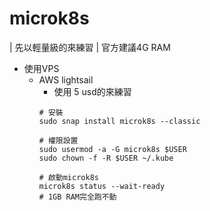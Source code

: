 # microk8s
| 先以輕量級的來練習
| 官方建議4G RAM

* 使用VPS
  * AWS lightsail
    * 使用 5 usd的來練習
    ```shell
    # 安裝
    sudo snap install microk8s --classic

    # 權限設置
    sudo usermod -a -G microk8s $USER
    sudo chown -f -R $USER ~/.kube

    # 啟動microk8s
    microk8s status --wait-ready
    # 1GB RAM完全跑不動